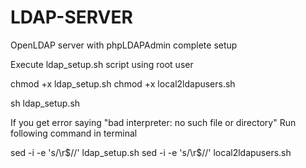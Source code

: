 # LDAP-SERVER
OpenLDAP server with phpLDAPAdmin complete setup

Execute ldap_setup.sh script using root user

chmod +x ldap_setup.sh
chmod +x local2ldapusers.sh

sh ldap_setup.sh

If you get error saying "bad interpreter: no such file or directory"
Run following command in terminal

sed -i -e 's/\r$//' ldap_setup.sh
sed -i -e 's/\r$//' local2ldapusers.sh

